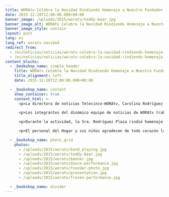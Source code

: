 ```yaml
---
title: WORAtv Celebra la Navidad Rindiendo Homenaje a Nuestro Fundador
date: 2015-12-28T12:00:00.000+00:00
banner_image: /uploads/2015/woratv/teddy-bear.jpg
banner_image_alt: WORAtv Celebra la Navidad Rindiendo Homenaje a Nuestro Fundador
banner_image_style: contain
layout: post
lang: es
lang_ref: woratv-navidad
redirect_from:
  - /es/noticias/noticias/woratv-celebra-la-navidad-rindiendo-homenaje-nuestro-fundador
  - /es/noticias/noticias/woratv-celebra-la-navidad-rindiendo-homenaje-nuestro-fundador/
content_blocks:
  - _bookshop_name: simple_header
    title: WORAtv Celebra la Navidad Rindiendo Homenaje a Nuestro Fundador
    title_alignment: left
    date: 2015-12-28T12:00:00.000+00:00

  - _bookshop_name: content
    show_container: true
    content_html: >-
      <p>La directora de noticias Telecinco-WORAtv, Carolina Rodríguez Plaza, y su equipo de trabajo dedicaron su proyecto de servicio a la comunidad ‘Cerca de Tí’ a nuestro Hogar Albergue Jesús de Nazaret.</p>

      <p>Los integrantes del dinámico equipo de noticias de WORAtv trabajaron arduamente durante varias semanas para organizar una gran fiesta de Navidad para nuestros niños, y agasajarlos con regalos, música, juegos y lindos espectáculos infantiles.</p>

      <p>Durante la actividad, la Sra. Rodríguez Plaza rindió homenaje póstumo al fundador de nuestro Hogar, Don Jesús Morales Rodríguez, mediante una dedicación presentada a su viuda Doña Carmen Cordero. Los participantes, entre ellos empleados, directores de la Junta, voluntarios y residentes de la comunidad de Mayagüez, gozaron de una alegre jornada de celebración y gratitud.</p>

      <p>El personal del Hogar y sus niños agradecen de todo corazón la gran generosidad y entusiasmo del equipo de WORAtv. ¡Un millón de gracias!</p>

  - _bookshop_name: photo_grid
    photos:
      - /uploads/2015/woratv/band_playing.jpg
      - /uploads/2015/woratv/teddy-bear.jpg
      - /uploads/2015/woratv/banner.jpg
      - /uploads/2015/woratv/dance-performance.jpg
      - /uploads/2015/woratv/founder-photo.jpg
      - /uploads/2015/woratv/presentation.jpg
      - /uploads/2015/woratv/frozen-performance.jpg

  - _bookshop_name: divider
---
```

